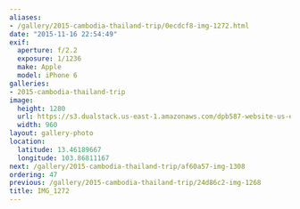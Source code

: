 ```yaml
---
aliases:
- /gallery/2015-cambodia-thailand-trip/0ecdcf8-img-1272.html
date: "2015-11-16 22:54:49"
exif:
  aperture: f/2.2
  exposure: 1/1236
  make: Apple
  model: iPhone 6
galleries:
- 2015-cambodia-thailand-trip
image:
  height: 1280
  url: https://s3.dualstack.us-east-1.amazonaws.com/dpb587-website-us-east-1/asset/gallery/2015-cambodia-thailand-trip/0ecdcf8-img-1272~1280.jpg
  width: 960
layout: gallery-photo
location:
  latitude: 13.46189667
  longitude: 103.86811167
next: /gallery/2015-cambodia-thailand-trip/af60a57-img-1308
ordering: 47
previous: /gallery/2015-cambodia-thailand-trip/24d86c2-img-1268
title: IMG_1272
---
```

